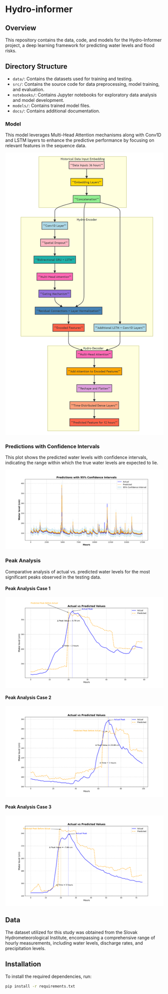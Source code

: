 # Hydro-informer

## Overview
This repository contains the data, code, and models for the Hydro-Informer project, a deep learning framework for predicting water levels and flood risks.

## Directory Structure
- `data/`: Contains the datasets used for training and testing.
- `src/`: Contains the source code for data preprocessing, model training, and evaluation.
- `notebooks/`: Contains Jupyter notebooks for exploratory data analysis and model development.
- `models/`: Contains trained model files.
- `docs/`: Contains additional documentation.

### Model
This model leverages Multi-Head Attention mechanisms along with Conv1D and LSTM layers to enhance the predictive performance by focusing on relevant features in the sequence data.

![Model 2 Architecture](figures/figure1.PNG)

### Predictions with Confidence Intervals
This plot shows the predicted water levels with confidence intervals, indicating the range within which the true water levels are expected to lie.

![Predictions with Confidence Intervals](figures/predictions_with_confidence_intervals.png)

### Peak Analysis
Comparative analysis of actual vs. predicted water levels for the most significant peaks observed in the testing data.

#### Peak Analysis Case 1
![Peak Analysis Case 1](figures/actual_vs_predicted_peak_comparison_case1__.png)

#### Peak Analysis Case 2
![Peak Analysis Case 2](figures/actual_vs_predicted_peak_comparison_case2__.png)

#### Peak Analysis Case 3
![Peak Analysis Case 3](figures/actual_vs_predicted_peak_comparison_case3___.png)

## Data
The dataset utilized for this study was obtained from the Slovak Hydrometeorological Institute, encompassing a comprehensive range of hourly measurements, including water levels, discharge rates, and precipitation levels.

## Installation
To install the required dependencies, run:
```sh
pip install -r requirements.txt


